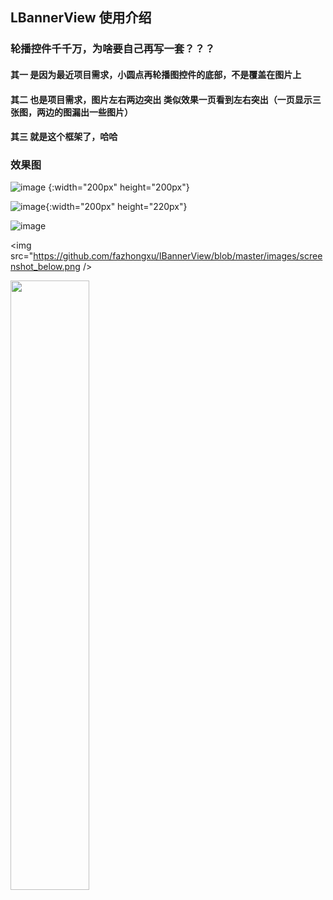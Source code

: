 ## LBannerView 使用介绍

### 轮播控件千千万，为啥要自己再写一套？？？

#### 其一 是因为最近项目需求，小圆点再轮播图控件的底部，不是覆盖在图片上

#### 其二 也是项目需求，图片左右两边突出 类似效果一页看到左右突出（一页显示三张图，两边的图漏出一些图片）

#### 其三 就是这个框架了，哈哈

### 效果图

![image](https://github.com/fazhongxu/IBannerView/blob/master/images/banner_below.png) {:width="200px" height="200px"}

![image](https://github.com/fazhongxu/IBannerView/blob/master/images/banner_cover.png){:width="200px" height="220px"}

![image](https://github.com/fazhongxu/IBannerView/blob/master/images/screenshot_below.png)

<img src="https://github.com/fazhongxu/IBannerView/blob/master/images/screenshot_below.png />

<img src="https://github.com/fazhongxu/IBannerView/blob/master/images/screenshot_below.png" width="50%" height="50%">
